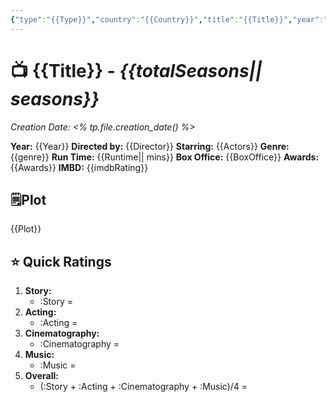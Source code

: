 ```yaml
---
{"type":"{{Type}}","country":"{{Country}}","title":"{{Title}}","year":"{{Year}}","director":"{{Director}}","actors":["{{Actors}}"],"genre":["{{Genre}}"],"length":"{{totalSeasons}}","seen with":null,"year watched":null,"rating":null,"location":null,"trailer_embed":"{{YoutubeEmbed}}","poster":"{{Poster}}","Box_office":"{{BoxOffice}}","IMDB":"{{imdbRating}}","publish":true,"seen":true,"Creation Date":"<% tp.file.creation_date() %>","PassFrontmatter":true}
---
```


# 📺 **{{Title}}** - *{{totalSeasons|| seasons}}*
*Creation Date: <% tp.file.creation_date() %>*

**Year:** {{Year}}
**Directed by:** {{Director}}
**Starring:**  {{Actors}}
**Genre:** {{genre}}
**Run Time:** {{Runtime|| mins}}
**Box Office:** {{BoxOffice}}
**Awards:** {{Awards}}
**IMBD:** {{imdbRating}}

## 🗒️Plot

{{Plot}}

## ⭐ Quick Ratings

1. **Story:** 
	- :Story = 
2. **Acting:** 
	- :Acting = 
3. **Cinematography:** 
	- :Cinematography = 
4. **Music:** 
	- :Music = 
5. **Overall:** 
	- (:Story + :Acting + :Cinematography + :Music)/4 = 

